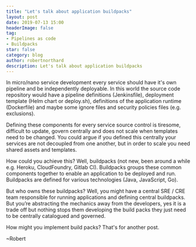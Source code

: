 ```yaml
---
title: "Let's talk about application buildpacks"
layout: post
date: 2019-07-13 15:00
headerImage: false
tag:
- Pipelines as code
- Buildpacks
star: false
category: blog
author: robertnorthard
description: Let's talk about application buildpacks
---
```


In micro/nano service development every service should have it's own pipeline and be independently deployable. In this world the source code repository would have a pipeline definitions (Jenkinsfile), deployment template (Helm chart or deploy.sh), definitions of the application runtime (Dockerfile) and maybe some ignore files and security policies files (e.g. exclusions).

Defining these components for every service source control is tiresome, difficult to update, govern centrally and does not scale when templates need to be changed. You could argue if you defined this centrally your services are not decoupled from one another, but in order to scale you need shared assets and templates.

How could you achieve this? Well, buildpacks (not new, been around a while e.g. Heroku, CloudFoundry, Gitlab CI). Buildpacks groups these common components together to enable an application to be deployed and run. Buildpacks are defined for various technologies (Java, JavaScript, Go).

But who owns these buildpacks? Well, you might have a central SRE / CRE team responsible for running applications and defining central buildpacks. But you’re abstracting the mechanics away from the developers, yes it is a trade off but nothing stops them developing the build packs they just need to be centrally catalogued and governed.

How might you implement build packs? That's for another post.

~Robert

